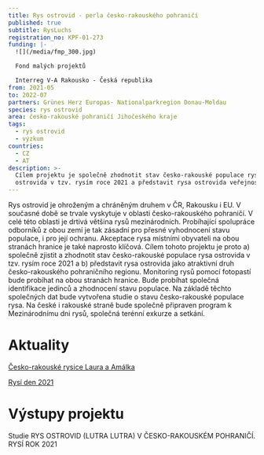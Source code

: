```yaml
---
title: Rys ostrovid - perla česko-rakouského pohraničí
published: true
subtitle: RysLuchs
registration_no: KPF-01-273
funding: |-
  ![](/media/fmp_300.jpg)

  Fond malých projektů 

  Interreg V-A Rakousko - Česká republika
from: 2021-05
to: 2022-07
partners: Grünes Herz Europas- Nationalparkregion Donau-Moldau
species: rys ostrovid
area: česko-rakouské pohraničí Jihočeského kraje
tags:
  - rys ostrovid
  - výzkum
countries:
  - CZ
  - AT
description: >-
  Cílem projektu je společně zhodnotit stav česko-rakouské populace rysa
  ostrovida v tzv. rysím roce 2021 a představit rysa ostrovida veřejnosti.
---
```

Rys ostrovid je ohroženým a chráněným druhem v ČR, Rakousku i EU. V současné době se trvale vyskytuje v oblasti česko-rakouského pohraničí. V celé této oblasti je drtivá většina rysů mezinárodních. Probíhající spolupráce odborníků z obou zemí je tak zásadní pro přesné vyhodnocení stavu populace, i pro její ochranu. Akceptace rysa místními obyvateli na obou stranách hranice je také naprosto klíčová. Cílem tohoto projektu je proto a) společně zjistit a zhodnotit stav česko-rakouské populace rysa ostrovida v tzv. rysím roce 2021 a b) představit rysa ostrovida jako atraktivní druh česko-rakouského pohraničního regionu. Monitoring rysů pomocí fotopastí bude probíhat na obou stranách hranice. Bude probíhat společná identifikace jedinců a zhodnocení stavu populace. Na základě těchto společných dat bude vytvořena studie o stavu česko-rakouské populace rysa. Na české i rakouské straně bude společně připraven program k Mezinárodnímu dni rysů, společná terénní exkurze a setkání.

# Aktuality

[Česko-rakouské rysice Laura a Amálka](https://www.alkawildlife.eu/news/%C4%8Desko-rakousk%C3%A9-rysice-laura-a-am%C3%A1lka)

[Rysí den 2021](/news/rys%C3%AD-den-2021)



# Výstupy projektu

Studie RYS OSTROVID (LUTRA LUTRA) V ČESKO-RAKOUSKÉM POHRANIČÍ. RYSÍ ROK 2021

